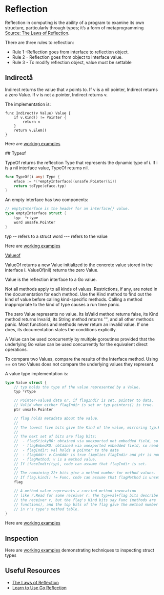 # Reflection

Reflection in computing is the ability of a program to examine its own structure, particularly through types; it’s a form of metaprogramming [Source: The Laws of Reflection](https://go.dev/blog/laws-of-reflection).

There are three rules to reflection:

* Rule 1  -Reflection goes from interface to reflection object.
* Rule 2 - Reflection goes from object to interface value.
* Rule 3 - To modify reflection object, value must be settable

## Indirectå

Indirect returns the value that v points to.
If v is a nil pointer, Indirect returns a zero Value.
If v is not a pointer, Indirect returns v.

The implementation is:

```
func Indirect(v Value) Value {
	if v.Kind() != Pointer {
		return v
	}
	return v.Elem()
}
```

Here are [working examples](./reflection//indirect/main_test.go)

## Typeof

TypeOf returns the reflection Type that represents the dynamic type of i. If i is a nil interface value, TypeOf returns nil.

```go
func TypeOf(i any) Type {
	eface := *(*emptyInterface)(unsafe.Pointer(&i))
	return toType(eface.typ)
}
```

An empty interface has two components:

```go
// emptyInterface is the header for an interface{} value.
type emptyInterface struct {
	typ  *rtype
	word unsafe.Pointer
}
```

typ -- refers to a struct
word --- refers to the value

Here are [working examples](./reflection/typeof/main_test.go)

<u>Valueof</u>

ValueOf returns a new Value initialized to the concrete value stored in the interface i. ValueOf(nil) returns the zero Value.

Value is the reflection interface to a Go value.

Not all methods apply to all kinds of values. Restrictions, if any, are noted in the documentation for each method. Use the Kind method to find out the kind of value before calling kind-specific methods. Calling a method inappropriate to the kind of type causes a run time panic.

The zero Value represents no value. Its IsValid method returns false, its Kind method returns Invalid, its String method returns "<invalid Value>", and all other methods panic. Most functions and methods never return an invalid value. If one does, its documentation states the conditions explicitly.

A Value can be used concurrently by multiple goroutines provided that the underlying Go value can be used concurrently for the equivalent direct operations.

To compare two Values, compare the results of the Interface method. Using == on two Values does not compare the underlying values they represent.

A value type implementation is:

```go
type Value struct {
	// typ holds the type of the value represented by a Value.
	typ *rtype

	// Pointer-valued data or, if flagIndir is set, pointer to data.
	// Valid when either flagIndir is set or typ.pointers() is true.
	ptr unsafe.Pointer

	// flag holds metadata about the value.
	//
	// The lowest five bits give the Kind of the value, mirroring typ.Kind().
	//
	// The next set of bits are flag bits:
	//	- flagStickyRO: obtained via unexported not embedded field, so read-only
	//	- flagEmbedRO: obtained via unexported embedded field, so read-only
	//	- flagIndir: val holds a pointer to the data
	//	- flagAddr: v.CanAddr is true (implies flagIndir and ptr is non-nil)
	//	- flagMethod: v is a method value.
	// If ifaceIndir(typ), code can assume that flagIndir is set.
	//
	// The remaining 22+ bits give a method number for method values.
	// If flag.kind() != Func, code can assume that flagMethod is unset.
	flag

	// A method value represents a curried method invocation
	// like r.Read for some receiver r. The typ+val+flag bits describe
	// the receiver r, but the flag's Kind bits say Func (methods are
	// functions), and the top bits of the flag give the method number
	// in r's type's method table.
}
```

Here are [working examples](./reflection/valueof/main_test.go)

## Inspection

Here are [working examples](./reflection/inspection/main_test.go) demonstrating techniques to inspecting struct types

## Useful Resources

* [The Laws of Reflection](https://www.youtube.com/watch?v=Jvask1Hq_KE)
* [Learn to Use Go Reflection](https://www.youtube.com/watch?v=-U1oOmbKkx4)